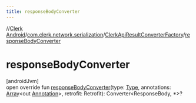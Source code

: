 ```yaml
---
title: responseBodyConverter
---
```

//[Clerk Android](../../../index.html)/[com.clerk.network.serialization](../index.html)/[ClerkApiResultConverterFactory](index.html)/[responseBodyConverter](response-body-converter.html)



# responseBodyConverter



[androidJvm]\
open override fun [responseBodyConverter](response-body-converter.html)(type: [Type](https://developer.android.com/reference/kotlin/java/lang/reflect/Type.html), annotations: [Array](https://kotlinlang.org/api/latest/jvm/stdlib/kotlin-stdlib/kotlin/-array/index.html)&lt;out [Annotation](https://kotlinlang.org/api/latest/jvm/stdlib/kotlin-stdlib/kotlin/-annotation/index.html)&gt;, retrofit: Retrofit): Converter&lt;ResponseBody, *&gt;?




